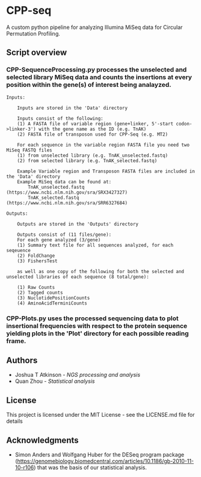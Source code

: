 # CPP-seq

A custom python pipeline for analyzing Illumina MiSeq data for Circular Permutation Profiling. 

## Script overview  
### CPP-SequenceProcessing.py processes the unselected and selected library MiSeq data and counts the insertions at every position within the gene(s) of interest being analayzed.

    Inputs:

        Inputs are stored in the 'Data' directory 

        Inputs consist of the following:
        (1) A FASTA file of variable region (gene+linker, 5'-start codon->linker-3') with the gene name as the ID (e.g. TnAK)
        (2) FASTA file of transposon used for CPP-Seq (e.g. MT2)

        For each sequence in the variable region FASTA file you need two MiSeq FASTQ files 
        (1) from unselected library (e.g. TnAK_unselected.fastq)
        (2) from selected library (e.g. TnAK_selected.fastq)

        Example Variable region and Transposon FASTA files are included in the 'Data' directory 
        Example MiSeq data can be found at: 
            TnAK_unselected.fastq (https://www.ncbi.nlm.nih.gov/sra/SRX3427327)
            TnAK_selected.fastq (https://www.ncbi.nlm.nih.gov/sra/SRR6327684)

    Outputs:

        Outputs are stored in the 'Outputs' directory

        Outputs consist of (11 files/gene):
        For each gene analyzed (3/gene)
        (1) Summary text file for all sequences analyzed, for each seqeuence 
        (2) FoldChange
        (3) FishersTest 

        as well as one copy of the following for both the selected and unselected libraries of each sequence (8 total/gene):

        (1) Raw Counts
        (2) Tagged counts
        (3) NuclotidePositionCounts
        (4) AminoAcidTerminiCounts 
       
### CPP-Plots.py uses the processed sequencing data to plot insertional frequencies with respect to the protein sequence yielding plots in the 'Plot' directory for each possible reading frame. 

##  Authors

* Joshua T Atkinson - *NGS processing and analysis* 
* Quan Zhou - *Statistical analysis*

## License

This project is licensed under the MIT License - see the LICENSE.md file for details

## Acknowledgments

* Simon Anders and Wolfgang Huber for the DESeq program package (https://genomebiology.biomedcentral.com/articles/10.1186/gb-2010-11-10-r106) that was the basis of our statistical analysis. 

